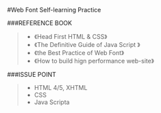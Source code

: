 #Web Font Self-learning Practice

###REFERENCE BOOK

> * 《Head First HTML & CSS》
> * 《The Definitive Guide of Java Script 》
> * 《the Best Practice of Web Font》
> * 《How to build hign performance web-site》

###ISSUE POINT
> * HTML 4/5, XHTML
> * CSS
> * Java Scripta